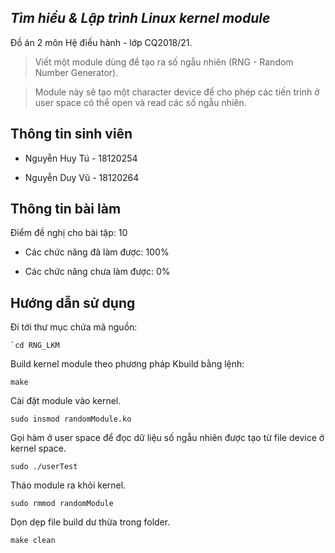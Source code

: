 ﻿## ***Tìm hiểu & Lập trình Linux kernel module***

Đồ án 2 môn Hệ điều hành - lớp CQ2018/21.

> Viết một module dùng để tạo ra số ngẫu nhiên (RNG - Random Number Generator)​.

> Module này sẽ tạo một character device để cho phép các tiến trình ở user space có thể open và read các số ngẫu nhiên.

## Thông tin sinh viên

 

+ Nguyễn Huy Tú - 18120254

+ Nguyễn Duy Vũ - 18120264

## Thông tin bài làm



Điểm đề nghị cho bài tập: 10


- Các chức năng đã làm được: 100%


	
- Các chức năng chưa làm được: 0%



## Hướng dẫn sử dụng

Đi tới thư mục chứa mã nguồn:

	`cd RNG_LKM

Build kernel module theo phương pháp Kbuild bằng lệnh:

	make

Cài đặt module vào kernel.

	sudo insmod randomModule.ko

Gọi hàm ở user space để đọc dữ liệu số ngẫu nhiên được tạo từ file device ở kernel space.

	sudo ./userTest

Tháo module ra khỏi kernel.

	sudo rmmod randomModule

Dọn dẹp file build dư thừa trong folder.

	make​ clean
	



